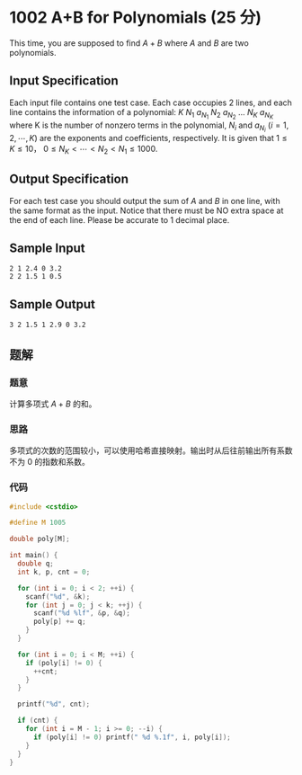# 1002 A+B for Polynomials (25 分)

This time, you are supposed to find $A+B$ where $A$ and $B$ are two polynomials.

## Input Specification

Each input file contains one test case. Each case occupies 2 lines, and each line contains the information of a polynomial:
$K\ N_1\ a_{N_1}\ N_2\ a_{N_2}\  ...\  N_K\ a_{N_K}$
where K is the number of nonzero terms in the polynomial, $N_i$ and $a_{N_i}$ ($i=1,2,⋯,K$) are the exponents and coefficients, respectively. It is given that $1≤K≤10$，
$0≤N_K <⋯<N_2<N_1 ≤1000$.

## Output Specification

For each test case you should output the sum of $A$ and $B$ in one line, with the same format as the input. Notice that there must be NO extra space at the end of each line. Please be accurate to 1 decimal place.

## Sample Input

    2 1 2.4 0 3.2
    2 2 1.5 1 0.5

## Sample Output

    3 2 1.5 1 2.9 0 3.2

## 题解

### 题意

计算多项式 $A+B$ 的和。

### 思路

多项式的次数的范围较小，可以使用哈希直接映射。输出时从后往前输出所有系数不为 0 的指数和系数。

### 代码

```cpp
#include <cstdio>

#define M 1005

double poly[M];

int main() {
  double q;
  int k, p, cnt = 0;

  for (int i = 0; i < 2; ++i) {
    scanf("%d", &k);
    for (int j = 0; j < k; ++j) {
      scanf("%d %lf", &p, &q);
      poly[p] += q;
    }
  }

  for (int i = 0; i < M; ++i) {
    if (poly[i] != 0) {
      ++cnt;
    }
  }

  printf("%d", cnt);

  if (cnt) {
    for (int i = M - 1; i >= 0; --i) {
      if (poly[i] != 0) printf(" %d %.1f", i, poly[i]);
    }
  }
}
```
